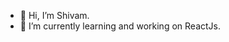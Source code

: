 - 👋 Hi, I’m Shivam.
- 🌱 I’m currently learning and working on ReactJs.
<!---
shivamds4u/shivamds4u is a ✨ special ✨ repository because its `README.md` (this file) appears on your GitHub profile.
You can click the Preview link to take a look at your changes.
--->
